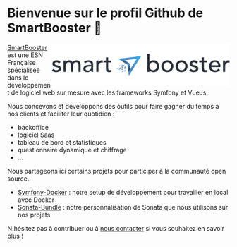 # Bienvenue sur le profil Github de SmartBooster 🚀

<a href="https://www.smartbooster.io"><img align="right" src="https://raw.githubusercontent.com/smartbooster/.github/main/profile/public/logo/logo-dark.svg" height="95" alt="SmartBooster"></a>

[SmartBooster](https://www.smartbooster.io) est une ESN Française spécialisée dans le développement de logiciel web sur mesure avec les frameworks Symfony et VueJs.

Nous concevons et développons des outils pour faire gagner du temps à nos clients et faciliter leur quotidien :
- backoffice
- logiciel Saas
- tableau de bord et statistiques
- questionnaire dynamique et chiffrage
- ...

Nous partageons ici certains projets pour participer à la communauté open source.

* [Symfony-Docker](https://github.com/smartbooster/symfony-docker) : notre setup de développement pour travailler en local avec Docker 
* [Sonata-Bundle](https://github.com/smartbooster/sonata-bundle) : notre personnalisation de Sonata que nous utilisons sur nos projets

N'hésitez pas à contribuer ou à [nous contacter](https://www.smartbooster.io/contact) si vous souhaitez en savoir plus !

